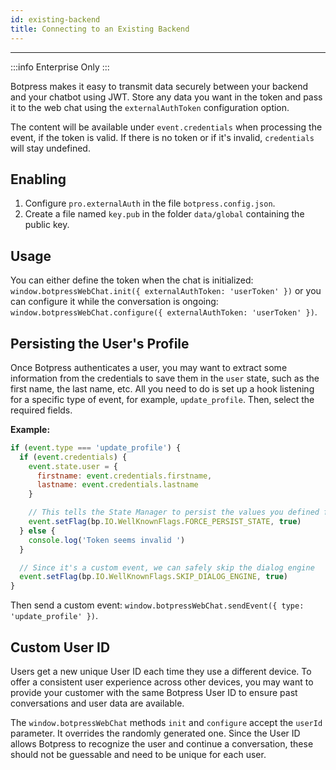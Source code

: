 ```yaml
---
id: existing-backend
title: Connecting to an Existing Backend
---
```


-----------------

:::info 
Enterprise Only
:::

Botpress makes it easy to transmit data securely between your backend and your chatbot using JWT. Store any data you want in the token and pass it to the web chat using the `externalAuthToken` configuration option.

The content will be available under `event.credentials` when processing the event, if the token is valid. If there is no token or if it's invalid, `credentials` will stay undefined.

## Enabling

1. Configure `pro.externalAuth` in the file `botpress.config.json`.
2. Create a file named `key.pub` in the folder `data/global` containing the public key.

## Usage

You can either define the token when the chat is initialized: `window.botpressWebChat.init({ externalAuthToken: 'userToken' })` or you can configure it while the conversation is ongoing: `window.botpressWebChat.configure({ externalAuthToken: 'userToken' })`.

## Persisting the User's Profile

Once Botpress authenticates a user, you may want to extract some information from the credentials to save them in the `user` state, such as the first name, the last name, etc. All you need to do is set up a hook listening for a specific type of event, for example, `update_profile`. Then, select the required fields.

**Example:**

```js
if (event.type === 'update_profile') {
  if (event.credentials) {
    event.state.user = {
      firstname: event.credentials.firstname,
      lastname: event.credentials.lastname
    }

    // This tells the State Manager to persist the values you defined for `user`
    event.setFlag(bp.IO.WellKnownFlags.FORCE_PERSIST_STATE, true)
  } else {
    console.log('Token seems invalid ')
  }

  // Since it's a custom event, we can safely skip the dialog engine
  event.setFlag(bp.IO.WellKnownFlags.SKIP_DIALOG_ENGINE, true)
}
```

Then send a custom event: `window.botpressWebChat.sendEvent({ type: 'update_profile' })`.

## Custom User ID

Users get a new unique User ID each time they use a different device. To offer a consistent user experience across other devices, you may want to provide your customer with the same Botpress User ID to ensure past conversations and user data are available.

The `window.botpressWebChat` methods `init` and `configure` accept the `userId` parameter. It overrides the randomly generated one. Since the User ID allows Botpress to recognize the user and continue a conversation, these should not be guessable and need to be unique for each user.
